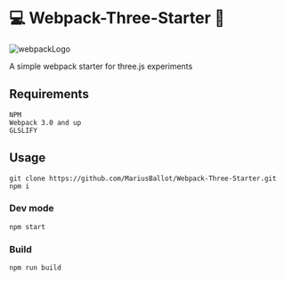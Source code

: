 # :computer: Webpack-Three-Starter :ocean:
![webpackLogo](https://raw.githubusercontent.com/webpack/media/master/logo/icon-square-big.png)

A simple webpack starter for three.js experiments

## Requirements
```
NPM
Webpack 3.0 and up
GLSLIFY
```

## Usage
```
git clone https://github.com/MariusBallot/Webpack-Three-Starter.git
npm i
```

### Dev mode
```
npm start
```

### Build
```
npm run build
```